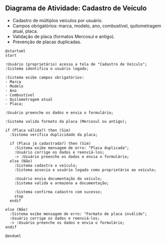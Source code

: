## Diagrama de Atividade: Cadastro de Veículo

- Cadastro de múltiplos veículos por usuário.  
- Campos obrigatórios: marca, modelo, ano, combustível, quilometragem atual, placa.  
- Validação de placa (formatos Mercosul e antigo).  
- Prevenção de placas duplicadas.  




```puml
@startuml
start

:Usuário (proprietário) acessa a tela de "Cadastro de Veículo";
:Sistema identifica o usuário logado;

:Sistema exibe campos obrigatórios:
- Marca
- Modelo
- Ano
- Combustível
- Quilometragem atual
- Placa;

:Usuário preenche os dados e envia o formulário;

:Sistema valida formato da placa (Mercosul ou antigo);

if (Placa válida?) then (Sim)
  :Sistema verifica duplicidade da placa;

  if (Placa já cadastrada?) then (Sim)
    :Sistema exibe mensagem de erro: "Placa duplicada";
    :Usuário corrige os dados e reenviá-los;
    -> :Usuário preenche os dados e envia o formulário;
  else (Não)
    :Sistema cadastra o veículo;
    :Sistema associa o usuário logado como proprietário ao veículo;

    :Usuário envia documentação do veículo;
    :Sistema valida e armazena a documentação;

    :Sistema confirma cadastro com sucesso;
    stop
  endif

else (Não)
  :Sistema exibe mensagem de erro: "Formato de placa inválido";
  :Usuário corrige os dados e reenviá-los;
  -> :Usuário preenche os dados e envia o formulário;
endif

@enduml

```
